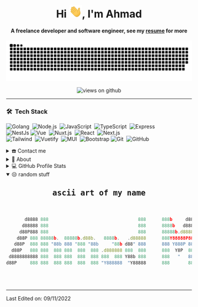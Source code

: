 <div align="center">
<h1 align="center">Hi <img width="35" src="https://github.com/1999AZZAR/1999AZZAR/blob/main/resources/img/waving.gif">, I'm Ahmad</h1>
<h4 align="center">A freelance developer and software engineer, see my <a href="https://resume.io/r/DWk9ap56us" target="_blank">resume</a> for more</h4>
</div>

<div align="center">
  <a href="https://aahmad.vercel.app/" target="_blank">
  <img src="https://github.com/1999AZZAR/1999AZZAR/blob/main/resources/img/grid-snake.svg"
       alt="snake" /></a>
</div>

<p align="center">
    <img src="https://komarev.com/ghpvc/?username=Ahmad940&label=Views&color=brightgreen&style=flat-square" alt="views on github" />
</p>

-----

### 🛠 &nbsp;Tech Stack

![Golang](https://img.shields.io/badge/-Golang-05122A?style=flat&logo=go)&nbsp;
![Node.js](https://img.shields.io/badge/-Node.js-05122A?style=flat&logo=node.js)&nbsp;
![JavaScript](https://img.shields.io/badge/-JavaScript-05122A?style=flat&logo=javascript)&nbsp;
![TypeScript](https://img.shields.io/badge/-Typescript-05122A?style=flat&logo=typescript)&nbsp;
![Express](https://img.shields.io/badge/-Express-05122A?style=flat&logo=express)&nbsp;\
![NestJs](https://img.shields.io/badge/-NestJs-05122A?style=flat&logo=nestjs&logoColor=e0234e)
![Vue](https://img.shields.io/badge/-Vue-05122A?style=flat&logo=vue.js)&nbsp;
![Nuxt.js](https://img.shields.io/badge/-Nuxt.js-05122A?style=flat&logo=nuxt.js)&nbsp;
![React](https://img.shields.io/badge/-React-05122A?style=flat&logo=react)&nbsp;
![Next.js](https://img.shields.io/badge/-Next.js-05122A?style=flat&logo=next.js)&nbsp;\
![Tailwind](https://img.shields.io/badge/-Tailwind-05122A?style=flat&logo=tailwindcss&logoColor=38bdf8)&nbsp;
![Vuetify](https://img.shields.io/badge/-Vuetify-05122A?style=flat&logo=vuetify&logoColor=41B883)&nbsp;
![MUI](https://img.shields.io/badge/-MUI-05122A?style=flat&logo=mui&logoColor=41B883)&nbsp;
![Bootstrap](https://img.shields.io/badge/-Bootstrap-05122A?style=flat&logo=bootstrap&logoColor=38bdf8)
![Git](https://img.shields.io/badge/-Git-05122A?style=flat&logo=git)&nbsp;
![GitHub](https://img.shields.io/badge/-GitHub-05122A?style=flat&logo=github)&nbsp;

<details>
  <summary>☎️ Contact me</summary>
<div>
  <samp>
    <h2 align="center">you can reach me on:</h2>
    <p align="center">
      <br/>
      <a href="https://www.linkedin.com/in/ultra001" target="blank"><img align="center"
         src="https://img.shields.io/badge/linkedin-%231DA1F2.svg?style=for-the-badge&logo=linkedin&logoColor=white"
         alt="azzar" height="30"/></a>
      <a href="https://github.com/Ahmad940/" target="blank"><img align="center"
         src="https://img.shields.io/badge/github-4267B2.svg?style=for-the-badge&logo=github&logoColor=white"
         alt="azzar" height="30"/></a>
      <a href="mailto:ahmadmuhammadmak5@gmail.com" target="blank"><img align="center"
         src="https://img.shields.io/badge/gmail-EA4335.svg?style=for-the-badge&logo=gmail&logoColor=white"
         alt="azzar" height="30"/></a>
       <a href="https://twitter.com/idle_pkg" target="blank"><img align="center"
         src="https://img.shields.io/badge/twitter-1DA1F2.svg?style=for-the-badge&logo=twitter&logoColor=white"
         alt="azzar" height="30"/></a>
    </p>
<!--   <p align="center"> -->
<!--       <a href="https://wa.me/+2349050273391" target="blank"><img align="center"
         src="https://img.shields.io/badge/whatsapp-4B7F1.svg?style=for-the-badge&logo=whatsapp&logoColor=white"
         alt="azzar" height="30"/></a> -->
<!--       <br> -->
<!--     </p> -->
  </samp>
</div>
</details>

<details>
  <summary>🧮 About</summary>
<div>
<samp>
<h2 align="center">About this Account</h2>
   <p align="center">
  <a href="https://github.com/Ahmad940/" target="blank"><img align="center" 
     src="https://komarev.com/ghpvc/?username=Ahmad940&style=for-the-badge&label=PROFILE+VIEWS" height="25"
     alt="views count" /></a>
  <a href="https://aahmad.vercel.app/"><img align="center" 
     src="https://img.shields.io/website?down_message=offline&style=for-the-badge&up_message=online&url=https%3A%2F%2F1999azzar.github.io%2F1999AZZAR%2F" height="25"
     alt="website" /></a>
  </p>
  <p align="center">
  <a href="https://www.codefactor.io/repository/github/1999azzar/1999azzar/overview/main"><img align="center"
     src="https://www.codefactor.io/repository/github/1999azzar/1999azzar/badge/main" height="25"
     alt="CodeFactor" /></a>
  <a href="github.com/1999AZZAR" target="blank"><img align="center" 
     src="https://github.com/1999AZZAR/1999AZZAR/actions/workflows/pages/pages-build-deployment/badge.svg" height="25"
     alt="page built"/></a>
  </p>
 <p align="center">
  <a href="#!" target="blank"><img align="center" 
     src="https://img.shields.io/github/license/Ahmad940/Ahmad940?color=purple&style=for-the-badge" height="25"
     alt="lisense" /></a>
  <a href="#!/"><img align="center"
     src="https://forthebadge.com/images/badges/works-on-my-machine.svg" height="25"
     alt="work on my machine" /></a>
 </p>
 </samp>
</div>
</details>
  
<details> 
  <summary>💻 GitHub Profile Stats</summary>
  <div>
  <samp>
    <h2 align="center"> Github stats </h2>
      <br/>
    <details open>
  <summary><h3>Languages</h3></summary>
            <p align="center">
        <a href="https://aahmad.vercel.app/">
          <img src="https://github-readme-stats.vercel.app/api/top-langs/?username=Ahmad940&langs_count=6&theme=gruvbox&layout=compact&hide_border=true"
          alt="Ahmad940 :: overall Top Langs " /></a>
      </p>
        <p align="center">
          <a href="https://aahmad.vercel.app/">
          <img width="45%" src="https://github-profile-summary-cards.vercel.app/api/cards/repos-per-language?username=Ahmad940&theme=gruvbox&layout=compact&hide_border=true"
          alt="Ahmad940 :: Top Langs by repo" />
          <img width="45%" src="https://github-profile-summary-cards.vercel.app/api/cards/most-commit-language?username=Ahmad940&theme=gruvbox&layout=compact&hide_border=true"
          alt="Ahmad940 :: Top Langs by commit" />
          </a>
        </p>
</details>
    <details open>
  <summary><h3>statistics</h3></summary>
        <p align="center">
          <a href="https://aahmad.vercel.app/">
          <img width="49.5%" src="https://github-readme-stats.vercel.app/api?username=Ahmad940&show_icons=true&theme=gruvbox&hide_border=true" />
          <img width="49.5%" src="https://github-readme-streak-stats.herokuapp.com/?user=Ahmad940&theme=gruvbox&hide_border=true" />
          </a>
       </p>
     <br>
     </samp>
  </div>    
 </details>
  
<details open>
  <summary>😒 random stuff</summary>
<div>
<samp>
<h2 align="center"> ascii art of my name </h2>
</samp>
</div>

```js                                                                                                                                                  


       d8888 888                                  888      888b     d888          888                                                888 
      d88888 888                                  888      8888b   d8888          888                                                888 
     d88P888 888                                  888      88888b.d88888          888                                                888 
    d88P 888 88888b.  88888b.d88b.   8888b.   .d88888      888Y88888P888 888  888 88888b.  88888b.d88b.  88888b.d88b.   8888b.   .d88888 
   d88P  888 888 "88b 888 "888 "88b     "88b d88" 888      888 Y888P 888 888  888 888 "88b 888 "888 "88b 888 "888 "88b     "88b d88" 888 
  d88P   888 888  888 888  888  888 .d888888 888  888      888  Y8P  888 888  888 888  888 888  888  888 888  888  888 .d888888 888  888 
 d8888888888 888  888 888  888  888 888  888 Y88b 888      888   "   888 Y88b 888 888  888 888  888  888 888  888  888 888  888 Y88b 888 
d88P     888 888  888 888  888  888 "Y888888  "Y88888      888       888  "Y88888 888  888 888  888  888 888  888  888 "Y888888  "Y88888 
                                                                                                                                         
                                                                                                                                         
                                                                                                                                         


```
</details>

-----
Last Edited on: 09/11/2022

